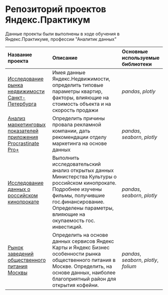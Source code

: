 # Репозиторий проектов Яндекс.Практикум

Данные проекты были выполнены в ходе обучения в Яндекс.Практикуме, профессии "Аналитик данных"

| Название проекта | Описание | Основные используемые библиотеки | 
| :---------------------- | :---------------------- | :---------------------- |
| [Исследование рынка недвижимости Санкт-Петербурга](https://github.com/AlexandrBaranov7/yandex-praktikum-projects/tree/main/Исследование%20рынка%20недвижимости%20СПБ) | Имея данные Яндекс.Недвижимости, определить типовые параметры квартир, факторы, влияющие на стоимость объекта и на скорость продажи | *pandas*, *plotly*|
| [Анализ маркетинговых показателей приложения Procrastinate Pro+](https://github.com/AlexandrBaranov7/yandex-praktikum-projects/tree/main/Анализ%20маркетинговых%20показателей) | Определить причины провала рекламной компании, дать рекомендации отделу маркетинга на основе данных | *pandas*, *seaborn*, *plotly* |
| [Исследование данных о российском кинопрокате](https://github.com/AlexandrBaranov7/yandex-praktikum-projects/tree/main/Исследование%20данных%20о%20российском%20кинопрокате) | Выполнить исследовательский анализ открытых данных Министерства Культуры о российском кинопрокате. Подробнее изучены фильмы, получившие гос.финансирование. Определены параметры, влияющие на окупаемость гос. инвестиций. | *pandas*, *seaborn*, *plotly* |
| [Рынок заведений общественного питания Москвы](https://github.com/AlexandrBaranov7/yandex-praktikum-projects/tree/main/Рынок%20заведений%20общественного%20питания%20Москвы) | Определить на основе данных сервисов Яндекс Карты и Яндекс Бизнес особенности рынка общественного питания в Москве. Определить, на основе данных, наиболее благоприятный район для открытия кофейни. | *pandas*, *seaborn*, *plotly*, *folium* |
